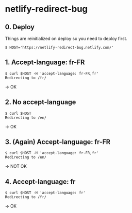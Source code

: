 # netlify-redirect-bug

## 0. Deploy

Things are reinitialized on deploy so you need to deploy first.

```shell
$ HOST='https://netlify-redirect-bug.netlify.com/'
```

## 1. Accept-language: fr-FR

```shell
$ curl $HOST -H 'accept-language: fr-FR,fr'
Redirecting to /fr/
```

-> OK

## 2. No accept-language

```shell
$ curl $HOST
Redirecting to /en/
```

-> OK

## 3. (Again) Accept-language: fr-FR

```shell
$ curl $HOST -H 'accept-language: fr-FR,fr'
Redirecting to /en/
```

-> NOT OK

## 4. Accept-language: fr

```shell
$ curl $HOST -H 'accept-language: fr'
Redirecting to /fr/
```

-> OK
